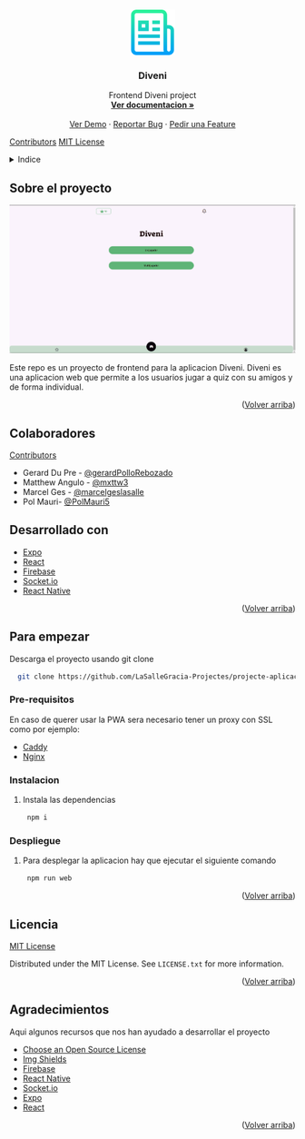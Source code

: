 <!-- Improved compatibility of back to top link: See: https://github.com/othneildrew/Best-README-Template/pull/73 -->

<a name="readme-top" id="readme-top"></a>

<!--
*** Thanks for checking out the Best-README-Template. If you have a suggestion
*** that would make this better, please fork the repo and create a pull request
*** or simply open an issue with the tag "enhancement".
*** Don't forget to give the project a star!
*** Thanks again! Now go create something AMAZING! :D
-->

<!-- PROJECT SHIELDS -->

<!--
*** I'm using markdown "reference style" links for readability.
*** Reference links are enclosed in brackets [ ] instead of parentheses ( ).
*** See the bottom of this document for the declaration of the reference variables
*** for contributors-url, forks-url, etc. This is an optional, concise syntax you may use.
*** https://www.markdownguide.org/basic-syntax/#reference-style-links
-->

<!-- FUTURES
[![Forks][forks-shield]][forks-url]
[![Stargazers][stars-shield]][stars-url]
[![Issues][issues-shield]][issues-url]-->

<!-- PROJECT LOGO -->

<br />
<div align="center">
  <a href="https://github.com/LaSalleGracia-Projectes/projecte-aplicaci-web-client-richard-stallman">
    <img src="images/logo.png" alt="Logo" width="80" height="80">
  </a>

<h3 align="center">Diveni</h3>

<p align="center">
    Frontend Diveni project
    <br />
    <!-- Link to Memory PDF -->
    <a href="https://github.com/LaSalleGracia-Projectes/projecte-aplicaci-web-client-richard-stallman"><strong>Ver documentacion »</strong></a>
    <br />
    <br />
    <!-- Link to Demo Video -->
    <a href="https://diveni.pollorebozado.com">Ver Demo</a>
    ·
    <a href="https://github.com/LaSalleGracia-Projectes/projecte-aplicaci-web-client-richard-stallman/issues/new?labels=bug&template=bug-report---.md">Reportar Bug</a>
    ·
    <a href="https://github.com/LaSalleGracia-Projectes/projecte-aplicaci-web-client-richard-stallman/issues/new?labels=enhancement&template=feature-request---.md">Pedir una Feature</a>
  </p>
</div>

[Contributors][contributors-url]
[MIT License][license-url]

<!-- TABLE OF CONTENTS -->

<details>
  <summary>Indice</summary>
  <ol>
    <li>
      <a href="#sobre-el-proyecto">Sobre el proyecto</a>
      <ul>
        <li><a href="#colaboradores">Colaboradores</a></li>
        <li><a href="#desarrollado-con">Desarrollado con</a></li>
      </ul>
    </li>
    <li>
      <a href="#para-empezar">Para empezar</a>
      <ul>
        <li><a href="#pre-requisitos">Pre-requisitos</a></li>
        <li><a href="#instalacion">Instalacion</a></li>
        <li><a href="#despliegue">Despliegue</a></li>
      </ul>
    </li>
    <li><a href="#licencia">Licencia</a></li>
    <li><a href="#agradecimientos">Agradecimientos</a></li>
  </ol>
</details>

## Sobre el proyecto

[![Product Name Screen Shot][product-screenshot]](https://example.com)

Este repo es un proyecto de frontend para la aplicacion Diveni. Diveni es una aplicacion web que permite a los usuarios jugar a quiz con su amigos y de forma individual.

<p align="right">(<a href="#readme-top">Volver arriba</a>)</p>

## Colaboradores

[Contributors][contributors-url]

- Gerard Du Pre - [@gerardPolloRebozado](https://github.com/GerardPolloRebozado)
- Matthew Angulo - [@mxttw3](https://github.com/mxttw3)
- Marcel Ges - [@marcelgeslasalle](https://github.com/marcelgeslasalle)
- Pol Mauri- [@PolMauri5](https://github.com/PolMauri5)

## Desarrollado con

* [Expo][Expo-url]
* [React][React-url]
* [Firebase][Firebase-url]
* [Socket.io][Socket.io-url]
* [React Native][React Native-url]

<p align="right">(<a href="#readme-top">Volver arriba</a>)</p>

## Para empezar

Descarga el proyecto usando git clone

```sh
  git clone https://github.com/LaSalleGracia-Projectes/projecte-aplicaci-web-client-richard-stallman
```

### Pre-requisitos

En caso de querer usar la PWA sera necesario tener un proxy con SSL como por ejemplo:

- [Caddy](https://caddyserver.com/)
- [Nginx](https://www.nginx.com/)

### Instalacion

1. Instala las dependencias
   ```sh
    npm i
   ```

### Despliegue

1. Para desplegar la aplicacion hay que ejecutar el siguiente comando
   ```sh
    npm run web
   ```

<p align="right">(<a href="#readme-top">Volver arriba</a>)</p>

## Licencia

[MIT License][license-url]

Distributed under the MIT License. See `LICENSE.txt` for more information.

<p align="right">(<a href="#readme-top">Volver arriba</a>)</p>

## Agradecimientos

Aqui algunos recursos que nos han ayudado a desarrollar el proyecto

* [Choose an Open Source License](https://choosealicense.com)
* [Img Shields](https://shields.io)
* [Firebase](https://firebase.google.com/docs)
* [React Native](https://reactnative.dev/docs/getting-started)
* [Socket.io](https://socket.io/docs/v4)
* [Expo](https://docs.expo.dev/)
* [React](https://reactjs.org/docs/getting-started.html)

<p align="right">(<a href="#readme-top">Volver arriba</a>)</p>

<!-- MARKDOWN LINKS & IMAGES -->

<!-- https://www.markdownguide.org/basic-syntax/#reference-style-links -->

[contributors-shield]: https://img.shields.io/github/contributors/LaSalleGracia-Projectes/projecte-aplicaci-web-client-richard-stallman.svg?style=for-the-badge
[contributors-url]: https://github.com/LaSalleGracia-Projectes/projecte-aplicaci-web-client-richard-stallman/graphs/contributors
[license-shield]: https://img.shields.io/github/license/LaSalleGracia-Projectes/projecte-aplicaci-web-client-richard-stallman.svg?style=for-the-badge
[license-url]: https://github.com/LaSalleGracia-Projectes/projecte-aplicaci-web-client-richard-stallman/blob/master/LICENSE.txt
[product-screenshot]: images/home.png
[Expo]: https://img.shields.io/badge/Expo-000020?style=for-the-badge&logo=expo&logoColor=white
[Expo-url]: https://expo.io/
[React]: https://img.shields.io/badge/React-61DAFB?style=for-the-badge&logo=react&logoColor=white
[React-url]: https://reactjs.org/
[Firebase]: https://img.shields.io/badge/Firebase-FFCA28?style=for-the-badge&logo=firebase&logoColor=white
[Firebase-url]: https://firebase.google.com/
[Socket.io]: https://img.shields.io/badge/Socket.io-010101?style=for-the-badge&logo=socket.io&logoColor=white
[Socket.io-url]: https://socket.io/
[React Native]: https://img.shields.io/badge/React_Native-61DAFB?style=for-the-badge&logo=react&logoColor=white
[React Native-url]: https://reactnative.dev/
